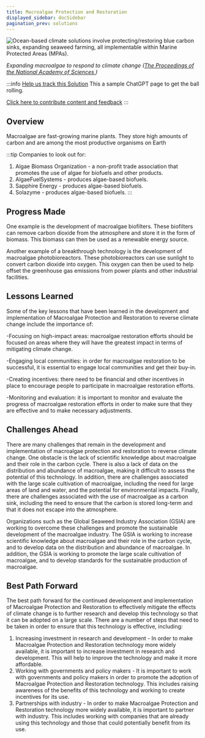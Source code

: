```yaml
---
title: Macroalgae Protection and Restoration
displayed_sidebar: docSidebar
pagination_prev: solutions
---
```

![Ocean-based climate solutions involve protecting/restoring blue carbon sinks, expanding seaweed farming, all implementable within Marine Protected Areas (MPAs).](/../static/img/macroalgae-protection-and-restoration.jpg)

*Expanding macroalgae to respond to climate change ([The Proceedings of the National Academy of Sciences ](https://www.pnas.org/doi/10.1073/pnas.2121705119))*

:::info [Help us track this Solution](contribute)
This a sample ChatGPT page to get the ball rolling.

[Click here to contribute content and feedback](contribute)
:::

## Overview

Macroalgae are fast-growing marine plants. They store high amounts of carbon and are among the most productive organisms on Earth

:::tip Companies to look out for:

1. Algae Biomass Organization - a non-profit trade association that promotes the use of algae for biofuels and other products.
2. AlgaeFuelSystems - produces algae-based biofuels.
3. Sapphire Energy - produces algae-based biofuels.
4. Solazyme - produces algae-based biofuels.
:::

## Progress Made

One example is the development of macroalgae biofilters. These biofilters can remove carbon dioxide from the atmosphere and store it in the form of biomass. This biomass can then be used as a renewable energy source.

Another example of a breakthrough technology is the development of macroalgae photobioreactors. These photobioreactors can use sunlight to convert carbon dioxide into oxygen. This oxygen can then be used to help offset the greenhouse gas emissions from power plants and other industrial facilities.

## Lessons Learned

Some of the key lessons that have been learned in the development and implementation of Macroalgae Protection and Restoration to reverse climate change include the importance of:

\-Focusing on high-impact areas: macroalgae restoration efforts should be focused on areas where they will have the greatest impact in terms of mitigating climate change.

\-Engaging local communities: in order for macroalgae restoration to be successful, it is essential to engage local communities and get their buy-in.

\-Creating incentives: there need to be financial and other incentives in place to encourage people to participate in macroalgae restoration efforts.

\-Monitoring and evaluation: it is important to monitor and evaluate the progress of macroalgae restoration efforts in order to make sure that they are effective and to make necessary adjustments.

## Challenges Ahead

There are many challenges that remain in the development and implementation of macroalgae protection and restoration to reverse climate change. One obstacle is the lack of scientific knowledge about macroalgae and their role in the carbon cycle. There is also a lack of data on the distribution and abundance of macroalgae, making it difficult to assess the potential of this technology. In addition, there are challenges associated with the large scale cultivation of macroalgae, including the need for large areas of land and water, and the potential for environmental impacts. Finally, there are challenges associated with the use of macroalgae as a carbon sink, including the need to ensure that the carbon is stored long-term and that it does not escape into the atmosphere.

Organizations such as the Global Seaweed Industry Association (GSIA) are working to overcome these challenges and promote the sustainable development of the macroalgae industry. The GSIA is working to increase scientific knowledge about macroalgae and their role in the carbon cycle, and to develop data on the distribution and abundance of macroalgae. In addition, the GSIA is working to promote the large scale cultivation of macroalgae, and to develop standards for the sustainable production of macroalgae.

## Best Path Forward

The best path forward for the continued development and implementation of Macroalgae Protection and Restoration to effectively mitigate the effects of climate change is to further research and develop this technology so that it can be adopted on a large scale. There are a number of steps that need to be taken in order to ensure that this technology is effective, including:

1. Increasing investment in research and development - In order to make Macroalgae Protection and Restoration technology more widely available, it is important to increase investment in research and development. This will help to improve the technology and make it more affordable.
2. Working with governments and policy makers - It is important to work with governments and policy makers in order to promote the adoption of Macroalgae Protection and Restoration technology. This includes raising awareness of the benefits of this technology and working to create incentives for its use.
3. Partnerships with industry - In order to make Macroalgae Protection and Restoration technology more widely available, it is important to partner with industry. This includes working with companies that are already using this technology and those that could potentially benefit from its use.